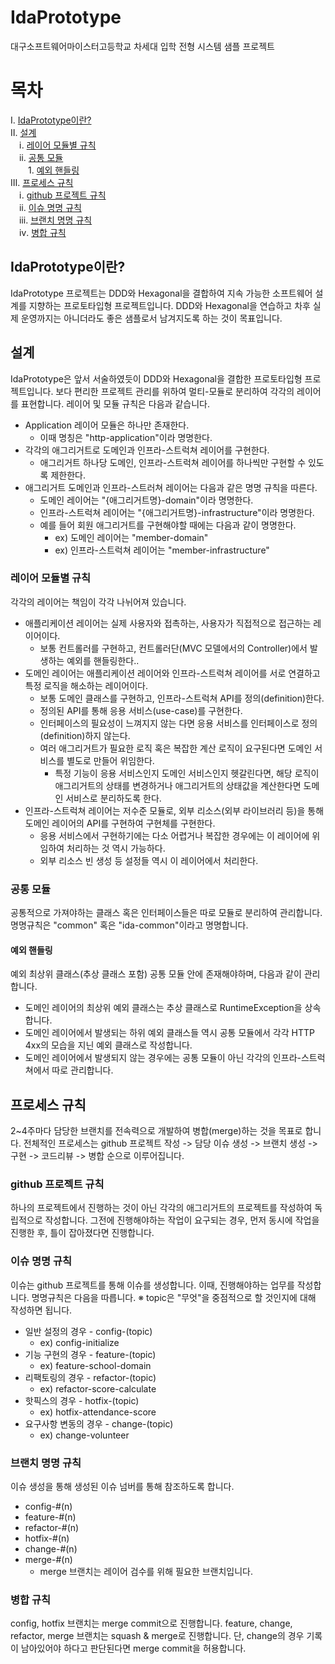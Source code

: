 # IdaPrototype
대구소프트웨어마이스터고등학교 차세대 입학 전형 시스템 샘플 프로젝트

# 목차
Ⅰ. [IdaPrototype이란?](#IdaPrototype이란?) <br>
Ⅱ. [설계](#설계) <br>
&emsp;ⅰ. [레이어 모듈별 규칙](#레이어-모듈별-규칙) <br>
&emsp;ⅱ. [공통 모듈](#공통-모듈) <br>
&emsp;&emsp;1. [예외 핸들링](#예외-핸들링) <br>
Ⅲ. [프로세스 규칙](#프로세스-규칙) <br>
&emsp;ⅰ. [github 프로젝트 규칙](#github-프로젝트-규칙) <br>
&emsp;ⅱ. [이슈 명명 규칙](#이슈-명명-규칙) <br>
&emsp;ⅲ. [브랜치 명명 규칙](#브랜치-명명-규칙) <br>
&emsp;ⅳ. [병합 규칙](#병합-규칙) <br>

## IdaPrototype이란?
IdaPrototype 프로젝트는 DDD와 Hexagonal을 결합하여 지속 가능한 소프트웨어 설계를 지향하는 
프로토타입형 프로젝트입니다.
DDD와 Hexagonal을 연습하고 차후 실제 운영까지는 아니더라도 좋은 샘플로서 남겨지도록 하는 것이 
목표입니다.

## 설계
IdaPrototype은 앞서 서술하였듯이 DDD와 Hexagonal을 결합한 프로토타입형 프로젝트입니다.
보다 편리한 프로젝트 관리를 위하여 멀티-모듈로 분리하여 각각의 레이어를 표현합니다.
레이어 및 모듈 규칙은 다음과 같습니다. 

* Application 레이어 모듈은 하나만 존재한다.
  * 이때 명칭은 "http-application"이라 명명한다.
* 각각의 애그리거트로 도메인과 인프라-스트럭쳐 레이어를 구현한다.
  * 애그리거트 하나당 도메인, 인프라-스트럭쳐 레이어를 하나씩만 구현할 수 있도록 제한한다.
* 애그리거트 도메인과 인프라-스트러쳐 레이어는 다음과 같은 명명 규칙을 따른다.
  * 도메인 레이어는 "{애그리거트명}-domain"이라 명명한다.
  * 인프라-스트럭쳐 레이어는 "{애그리거트명}-infrastructure"이라 명명한다.
  * 예를 들어 회원 애그리거트를 구현해야할 때에는 다음과 같이 명명한다.
    * ex) 도메인 레이어는 "member-domain"
    * ex) 인프라-스트럭쳐 레이어는 "member-infrastructure"

### 레이어 모듈별 규칙
각각의 레이어는 책임이 각각 나뉘어져 있습니다.

* 애플리케이션 레이어는 실제 사용자와 접촉하는, 사용자가 직접적으로 접근하는 레이어이다.
  * 보통 컨트롤러를 구현하고, 컨트롤러단(MVC 모델에서의 Controller)에서 발생하는 예외를 핸들링한다.. 
* 도메인 레이어는 애플리케이션 레이어와 인프라-스트럭쳐 레이어를 서로 연결하고 특정 로직을 해소하는 레이어이다.
  * 보통 도메인 클래스를 구현하고, 인프라-스트럭쳐 API를 정의(definition)한다.
  * 정의된 API를 통해 응용 서비스(use-case)를 구현한다.
  * 인터페이스의 필요성이 느껴지지 않는 다면 응용 서비스를 인터페이스로 정의(definition)하지 않는다.
  * 여러 애그리거트가 필요한 로직 혹은 복잡한 계산 로직이 요구된다면 도메인 서비스를 별도로 만들어 위임한다.
    * 특정 기능이 응용 서비스인지 도메인 서비스인지 헷갈린다면, 해당 로직이 애그리거트의 상태를 변경하거나 
        애그리거트의 상태값을 계산한다면 도메인 서비스로 분리하도록 한다.
* 인프라-스트럭쳐 레이어는 저수준 모듈로, 외부 리소스(외부 라이브러리 등)을 통해 도메인 레이어의 API를
    구현하여 구현체를 구현한다.
  * 응용 서비스에서 구현하기에는 다소 어렵거나 복잡한 경우에는 이 레이어에 위임하여 처리하는 것 역시 가능하다.
  * 외부 리소스 빈 생성 등 설정들 역시 이 레이어에서 처리한다.

### 공통 모듈
공통적으로 가져야하는 클래스 혹은 인터페이스들은 따로 모듈로 분리하여 관리합니다.
명명규칙은 "common" 혹은 "ida-common"이라고 명명합니다.

#### 예외 핸들링
예외 최상위 클래스(추상 클래스 포함) 공통 모듈 안에 존재해야하며, 다음과 같이 관리합니다.
* 도메인 레이어의 최상위 예외 클래스는 추상 클래스로 RuntimeException을 상속합니다.
* 도메인 레이어에서 발생되는 하위 예외 클래스들 역시 공통 모듈에서 각각 HTTP 4xx의 모습을 지닌
    예외 클래스로 작성합니다.
* 도메인 레이어에서 발생되지 않는 경우에는 공통 모듈이 아닌 각각의 인프라-스트럭쳐에서 따로 관리합니다.

## 프로세스 규칙
2~4주마다 담당한 브랜치를 전속력으로 개발하여 병합(merge)하는 것을 목표로 합니다.
전체적인 프로세스는 github 프로젝트 작성 -> 담당 이슈 생성 -> 브랜치 생성 -> 구현 -> 코드리뷰 -> 병합 순으로 이루어집니다.

### github 프로젝트 규칙
하나의 프로젝트에서 진행하는 것이 아닌 각각의 애그리거트의 프로젝트를 작성하여 독립적으로 작성합니다.
그전에 진행해야하는 작업이 요구되는 경우, 먼저 동시에 작업을 진행한 후, 틀이 잡아졌다면 진행합니다.

### 이슈 명명 규칙
이슈는 github 프로젝트를 통해 이슈를 생성합니다. 이때, 진행해야하는 업무를 작성합니다.
명명규칙은 다음을 따릅니다.
※ topic은 "무엇"을 중점적으로 할 것인지에 대해 작성하면 됩니다.
* 일반 설정의 경우 - config-(topic)
  * ex) config-initialize
* 기능 구현의 경우 - feature-(topic)
  * ex) feature-school-domain
* 리팩토링의 경우 - refactor-(topic)
  * ex) refactor-score-calculate
* 핫픽스의 경우 - hotfix-(topic)
  * ex) hotfix-attendance-score
* 요구사항 변동의 경우 - change-(topic)
  * ex) change-volunteer

### 브랜치 명명 규칙
이슈 생성을 통해 생성된 이슈 넘버를 통해 참조하도록 합니다.
* config-#(n)
* feature-#(n)
* refactor-#(n)
* hotfix-#(n)
* change-#(n)
* merge-#(n)
  * merge 브랜치는 레이어 검수를 위해 필요한 브랜치입니다.

### 병합 규칙
config, hotfix 브랜치는 merge commit으로 진행합니다.
feature, change, refactor, merge 브랜치는 squash & merge로 진행합니다.
단, change의 경우 기록이 남아있어야 하다고 판단된다면 merge commit을 허용합니다.

